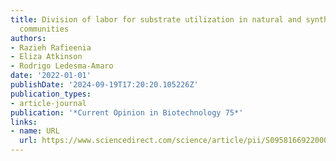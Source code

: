 ```yaml
---
title: Division of labor for substrate utilization in natural and synthetic microbial
  communities
authors:
- Razieh Rafieenia
- Eliza Atkinson
- Rodrigo Ledesma-Amaro
date: '2022-01-01'
publishDate: '2024-09-19T17:20:20.105226Z'
publication_types:
- article-journal
publication: '*Current Opinion in Biotechnology 75*'
links:
- name: URL
  url: https://www.sciencedirect.com/science/article/pii/S0958166922000337
---
```

